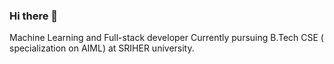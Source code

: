 ### Hi there 👋

Machine Learning and Full-stack developer  Currently pursuing B.Tech CSE ( specialization on AIML) at SRIHER university.

